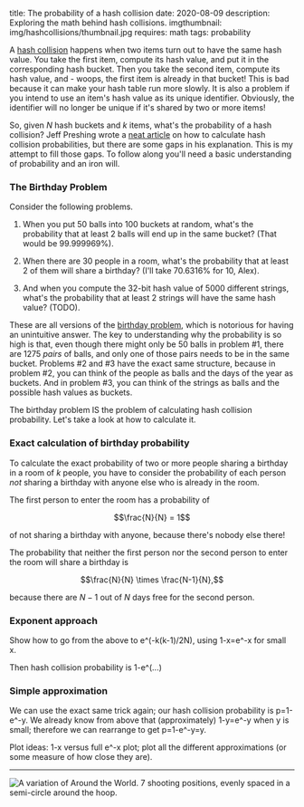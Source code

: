 title: The probability of a hash collision
date: 2020-08-09
description: Exploring the math behind hash collisions.
imgthumbnail: img/hashcollisions/thumbnail.jpg
requires: math
tags: probability

A [hash collision](https://en.wikipedia.org/wiki/Hash_collision) happens when two items turn out to have the same hash value. You take the first item, compute its hash value, and put it in the corresponding hash bucket. Then you take the second item, compute its hash value, and - woops, the first item is already in that bucket! This is bad because it can make your hash table run more slowly. It is also a problem if you intend to use an item's hash value as its unique identifier. Obviously, the identifier will no longer be unique if it's shared by two or more items!

So, given $`N`$ hash buckets and $`k`$ items, what's the probability of a hash collision? Jeff Preshing wrote a [neat article](https://preshing.com/20110504/hash-collision-probabilities/) on how to calculate hash collision probabilities, but there are some gaps in his explanation. This is my attempt to fill those gaps. To follow along you'll need a basic understanding of probability and an iron will.

### The Birthday Problem
Consider the following problems.

1. When you put 50 balls into 100 buckets at random, what's the probability that at least 2 balls will end up in the same bucket? (That would be 99.999969%).

2. When there are 30 people in a room, what's the probability that at least 2 of them will share a birthday? (I'll take 70.6316% for 10, Alex).

3. And when you compute the 32-bit hash value of 5000 different strings, what's the probability that at least 2 strings will have the same hash value? (TODO).

These are all versions of the [birthday problem](http://en.wikipedia.org/wiki/Birthday_problem), which is notorious for having an unintuitive answer. The key to understanding why the probability is so high is that, even though there might only be 50 balls in problem #1, there are 1275 *pairs* of balls, and only one of those pairs needs to be in the same bucket. Problems #2 and #3 have the exact same structure, because in problem #2, you can think of the people as balls and the days of the year as buckets. And in problem #3, you can think of the strings as balls and the possible hash values as buckets.

The birthday problem IS the problem of calculating hash collision probability. Let's take a look at how to calculate it.

### Exact calculation of birthday probability
To calculate the exact probability of two or more people sharing a birthday in a room of $`k`$ people, you have to consider the probability of each person *not* sharing a birthday with anyone else who is already in the room.

The first person to enter the room has a probability of

```math
\frac{N}{N} = 1
```

of not sharing a birthday with anyone, because there's nobody else there!

The probability that neither the first person nor the second person to enter the room will share a birthday is

```math
\frac{N}{N} \times \frac{N-1}{N},
```

because there are $`N-1`$ out of $`N`$ days free for the second person.

### Exponent approach
Show how to go from the above to e^(-k(k-1)/2N), using 1-x=e^-x for small x.

Then hash collision probability is 1-e^(...)

### Simple approximation
We can use the exact same trick again; our hash collision probability is p=1-e^-y. We already know from above that (approximately) 1-y=e^-y when y is small; therefore we can rearrange to get p=1-e^-y=y.

Plot ideas: 1-x versus full e^-x plot; plot all the different approximations (or some measure of how close they are).

--------------

<img src="{{ url_for('static', filename='img/basketball/around-the-world.png') }}"
     alt="A variation of Around the World. 7 shooting positions, evenly spaced in a semi-circle around the hoop."
     class="centered">

[^infinite]: As you might have guessed, we don't compute the entire infinite sum to generate this graph. We stop after enough terms have been added that the error in the result is small.
